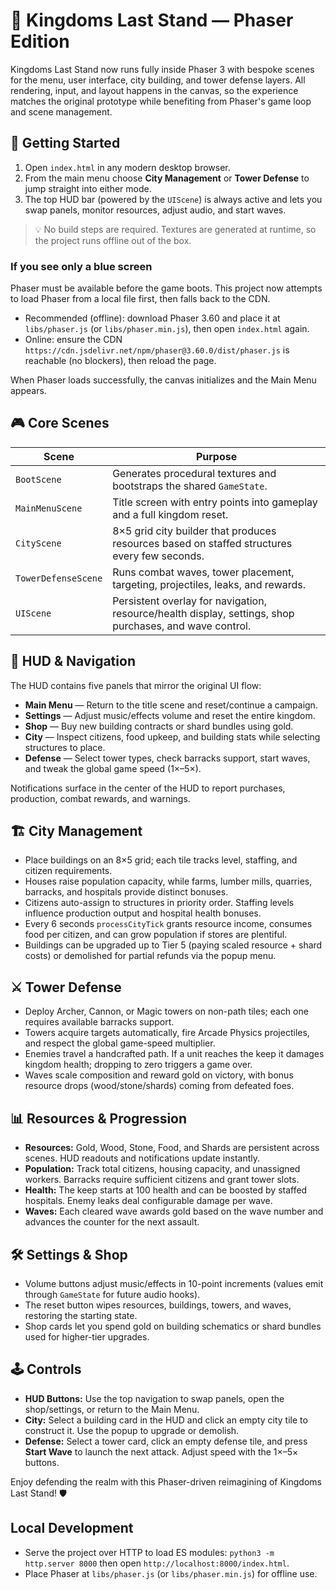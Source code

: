 # 🏰 Kingdoms Last Stand — Phaser Edition

Kingdoms Last Stand now runs fully inside Phaser 3 with bespoke scenes for the menu, user interface, city building, and tower defense layers. All rendering, input, and layout happens in the canvas, so the experience matches the original prototype while benefiting from Phaser's game loop and scene management.

## 🚀 Getting Started

1. Open `index.html` in any modern desktop browser.
2. From the main menu choose **City Management** or **Tower Defense** to jump straight into either mode.
3. The top HUD bar (powered by the `UIScene`) is always active and lets you swap panels, monitor resources, adjust audio, and start waves.

> 💡 No build steps are required. Textures are generated at runtime, so the project runs offline out of the box.

### If you see only a blue screen

Phaser must be available before the game boots. This project now attempts to load Phaser from a local file first, then falls back to the CDN.

- Recommended (offline): download Phaser 3.60 and place it at `libs/phaser.js` (or `libs/phaser.min.js`), then open `index.html` again.
- Online: ensure the CDN `https://cdn.jsdelivr.net/npm/phaser@3.60.0/dist/phaser.js` is reachable (no blockers), then reload the page.

When Phaser loads successfully, the canvas initializes and the Main Menu appears.

## 🎮 Core Scenes

| Scene | Purpose |
| --- | --- |
| `BootScene` | Generates procedural textures and bootstraps the shared `GameState`. |
| `MainMenuScene` | Title screen with entry points into gameplay and a full kingdom reset. |
| `CityScene` | 8×5 grid city builder that produces resources based on staffed structures every few seconds. |
| `TowerDefenseScene` | Runs combat waves, tower placement, targeting, projectiles, leaks, and rewards. |
| `UIScene` | Persistent overlay for navigation, resource/health display, settings, shop purchases, and wave control. |

## 🧭 HUD & Navigation

The HUD contains five panels that mirror the original UI flow:

- **Main Menu** — Return to the title scene and reset/continue a campaign.
- **Settings** — Adjust music/effects volume and reset the entire kingdom.
- **Shop** — Buy new building contracts or shard bundles using gold.
- **City** — Inspect citizens, food upkeep, and building stats while selecting structures to place.
- **Defense** — Select tower types, check barracks support, start waves, and tweak the global game speed (1×–5×).

Notifications surface in the center of the HUD to report purchases, production, combat rewards, and warnings.

## 🏗️ City Management

- Place buildings on an 8×5 grid; each tile tracks level, staffing, and citizen requirements.
- Houses raise population capacity, while farms, lumber mills, quarries, barracks, and hospitals provide distinct bonuses.
- Citizens auto-assign to structures in priority order. Staffing levels influence production output and hospital health bonuses.
- Every 6 seconds `processCityTick` grants resource income, consumes food per citizen, and can grow population if stores are plentiful.
- Buildings can be upgraded up to Tier 5 (paying scaled resource + shard costs) or demolished for partial refunds via the popup menu.

## ⚔️ Tower Defense

- Deploy Archer, Cannon, or Magic towers on non-path tiles; each one requires available barracks support.
- Towers acquire targets automatically, fire Arcade Physics projectiles, and respect the global game-speed multiplier.
- Enemies travel a handcrafted path. If a unit reaches the keep it damages kingdom health; dropping to zero triggers a game over.
- Waves scale composition and reward gold on victory, with bonus resource drops (wood/stone/shards) coming from defeated foes.

## 📊 Resources & Progression

- **Resources:** Gold, Wood, Stone, Food, and Shards are persistent across scenes. HUD readouts and notifications update instantly.
- **Population:** Track total citizens, housing capacity, and unassigned workers. Barracks require sufficient citizens and grant tower slots.
- **Health:** The keep starts at 100 health and can be boosted by staffed hospitals. Enemy leaks deal configurable damage per wave.
- **Waves:** Each cleared wave awards gold based on the wave number and advances the counter for the next assault.

## 🛠️ Settings & Shop

- Volume buttons adjust music/effects in 10-point increments (values emit through `GameState` for future audio hooks).
- The reset button wipes resources, buildings, towers, and waves, restoring the starting state.
- Shop cards let you spend gold on building schematics or shard bundles used for higher-tier upgrades.

## 🕹️ Controls

- **HUD Buttons:** Use the top navigation to swap panels, open the shop/settings, or return to the Main Menu.
- **City:** Select a building card in the HUD and click an empty city tile to construct it. Use the popup to upgrade or demolish.
- **Defense:** Select a tower card, click an empty defense tile, and press **Start Wave** to launch the next attack. Adjust speed with the 1×–5× buttons.

Enjoy defending the realm with this Phaser-driven reimagining of Kingdoms Last Stand! 🛡️

## Local Development

- Serve the project over HTTP to load ES modules: `python3 -m http.server 8000` then open `http://localhost:8000/index.html`.
- Place Phaser at `libs/phaser.js` (or `libs/phaser.min.js`) for offline use.
